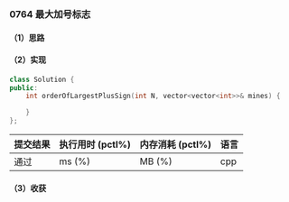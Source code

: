 ### 0764 最大加号标志

#### （1）思路

#### （2）实现

```cpp
class Solution {
public:
    int orderOfLargestPlusSign(int N, vector<vector<int>>& mines) {

    }
};
```

| 提交结果 | 执行用时 (pctl%) | 内存消耗 (pctl%) | 语言 |
|:---------|:-----------------|:-----------------|:-----|
| 通过     |  ms (%)   |  MB (%)  | cpp  |

#### （3）收获
